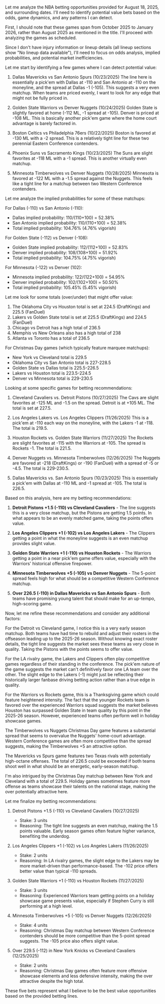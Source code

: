 Let me analyze the NBA betting opportunities provided for August 18, 2025, and surrounding dates. I'll need to identify potential value bets based on the odds, game dynamics, and any patterns I can detect.

First, I should note that these games span from October 2025 to January 2026, rather than August 2025 as mentioned in the title. I'll proceed with analyzing the games as scheduled.

Since I don't have injury information or lineup details (all lineup sections show "No lineup data available"), I'll need to focus on odds analysis, implied probabilities, and potential market inefficiencies.

Let me start by identifying a few games where I can detect potential value:

1. Dallas Mavericks vs San Antonio Spurs (10/23/2025)
The line here is essentially a pick'em with Dallas at -110 and San Antonio at -110 on the moneyline, and the spread at Dallas -1 (-105). This suggests a very even matchup. When teams are priced evenly, I want to look for any edge that might not be fully priced in.

2. Golden State Warriors vs Denver Nuggets (10/24/2025)
Golden State is slightly favored at home (-112 ML, -1 spread at -105). Denver is priced at -108 ML. This is basically another pick'em game where the home court advantage is barely factored in.

3. Boston Celtics vs Philadelphia 76ers (10/22/2025)
Boston is favored at -130 ML with a -2 spread. This is a relatively tight line for these two perennial Eastern Conference contenders.

4. Phoenix Suns vs Sacramento Kings (10/23/2025)
The Suns are slight favorites at -118 ML with a -1 spread. This is another virtually even matchup.

5. Minnesota Timberwolves vs Denver Nuggets (10/28/2025)
Minnesota is favored at -122 ML with a -1.5 spread against the Nuggets. This feels like a tight line for a matchup between two Western Conference contenders.

Let me analyze the implied probabilities for some of these matchups:

For Dallas (-110) vs San Antonio (-110):
- Dallas implied probability: 110/(110+100) = 52.38%
- San Antonio implied probability: 110/(110+100) = 52.38%
- Total implied probability: 104.76% (4.76% vigorish)

For Golden State (-112) vs Denver (-108):
- Golden State implied probability: 112/(112+100) = 52.83%
- Denver implied probability: 108/(108+100) = 51.92%
- Total implied probability: 104.75% (4.75% vigorish)

For Minnesota (-122) vs Denver (102):
- Minnesota implied probability: 122/(122+100) = 54.95%
- Denver implied probability: 102/(102+100) = 50.50%
- Total implied probability: 105.45% (5.45% vigorish)

Let me look for some totals (over/under) that might offer value:

1. The Oklahoma City vs Houston total is set at 224.5 (DraftKings) and 225.5 (FanDuel)
2. Lakers vs Golden State total is set at 225.5 (DraftKings) and 224.5 (FanDuel)
3. Chicago vs Detroit has a high total of 236.5
4. Memphis vs New Orleans also has a high total of 238
5. Atlanta vs Toronto has a total of 236.5

For Christmas Day games (which typically feature marquee matchups):
- New York vs Cleveland total is 229.5
- Oklahoma City vs San Antonio total is 227-228.5
- Golden State vs Dallas total is 225.5-226.5
- Lakers vs Houston total is 223.5-224.5
- Denver vs Minnesota total is 229-230.5

Looking at some specific games for betting recommendations:

1. Cleveland Cavaliers vs. Detroit Pistons (10/27/2025)
   The Cavs are slight favorites at -125 ML and -1.5 on the spread. Detroit is at +105 ML. The total is set at 227.5.

2. Los Angeles Lakers vs. Los Angeles Clippers (11/26/2025)
   This is a pick'em at -110 each way on the moneyline, with the Lakers -1 at -118. The total is 219.5.

3. Houston Rockets vs. Golden State Warriors (11/27/2025)
   The Rockets are slight favorites at -115 with the Warriors at -105. The spread is Rockets -1. The total is 221.5.

4. Denver Nuggets vs. Minnesota Timberwolves (12/26/2025)
   The Nuggets are favored at -218 (DraftKings) or -190 (FanDuel) with a spread of -5 or -4.5. The total is 229-230.5.

5. Dallas Mavericks vs. San Antonio Spurs (10/23/2025)
   This is essentially a pick'em with Dallas at -110 ML and -1 spread at -105. The total is 226.5.

Based on this analysis, here are my betting recommendations:

1. **Detroit Pistons +1.5 (-110) vs Cleveland Cavaliers** - The line suggests this is a very close matchup, but the Pistons are getting 1.5 points. In what appears to be an evenly matched game, taking the points offers value.

2. **Los Angeles Clippers +1 (-102) vs Los Angeles Lakers** - The Clippers getting a point in what the moneyline suggests is an even matchup provides slight value.

3. **Golden State Warriors +1 (-110) vs Houston Rockets** - The Warriors getting a point in a near pick'em game offers value, especially with the Warriors' historical offensive firepower.

4. **Minnesota Timberwolves +5 (-105) vs Denver Nuggets** - The 5-point spread feels high for what should be a competitive Western Conference matchup.

5. **Over 226.5 (-110) in Dallas Mavericks vs San Antonio Spurs** - Both teams have promising young talent that should make for an up-tempo, high-scoring game.

Now, let me refine these recommendations and consider any additional factors:

For the Detroit vs Cleveland game, I notice this is a very early season matchup. Both teams have had time to rebuild and adjust their rosters in the offseason leading up to the 2025-26 season. Without knowing exact roster details, the tight line suggests the market sees these teams as very close in quality. Taking the Pistons with the points seems to offer value.

For the LA rivalry game, the Lakers and Clippers often play competitive games regardless of their standing in the conference. The pick'em nature of the game suggests the market can't definitively favor one LA team over the other. The slight edge to the Lakers (-1) might just be reflecting their historically larger fanbase driving betting action rather than a true edge in quality.

For the Warriors vs Rockets game, this is a Thanksgiving game which could feature heightened intensity. The fact that the younger Rockets team is favored over the experienced Warriors squad suggests the market believes Houston has surpassed Golden State in team quality by this point in the 2025-26 season. However, experienced teams often perform well in holiday showcase games.

The Timberwolves vs Nuggets Christmas Day game features a substantial spread that seems to overvalue the Nuggets' home-court advantage. Western Conference games are often more competitive than the spread suggests, making the Timberwolves +5 an attractive option.

The Mavericks vs Spurs game features two Texas rivals with potentially high-octane offenses. The total of 226.5 could be exceeded if both teams shoot well in what should be an energetic, early-season matchup.

I'm also intrigued by the Christmas Day matchup between New York and Cleveland with a total of 229.5. Holiday games sometimes feature more offense as teams showcase their talents on the national stage, making the over potentially attractive here.

Let me finalize my betting recommendations:

1. Detroit Pistons +1.5 (-110) vs Cleveland Cavaliers (10/27/2025)
   - Stake: 3 units
   - Reasoning: The tight line suggests an even matchup, making the 1.5 points valuable. Early season games often feature higher variance, benefiting the underdog.

2. Los Angeles Clippers +1 (-102) vs Los Angeles Lakers (11/26/2025)
   - Stake: 2 units
   - Reasoning: In LA rivalry games, the slight edge to the Lakers may be more market-driven than performance-based. The -102 price offers better value than typical -110 spreads.

3. Golden State Warriors +1 (-110) vs Houston Rockets (11/27/2025)
   - Stake: 3 units
   - Reasoning: Experienced Warriors team getting points on a holiday showcase game presents value, especially if Stephen Curry is still performing at a high level.

4. Minnesota Timberwolves +5 (-105) vs Denver Nuggets (12/26/2025)
   - Stake: 4 units
   - Reasoning: Christmas Day matchup between Western Conference contenders should be more competitive than the 5-point spread suggests. The -105 price also offers slight value.

5. Over 229.5 (-112) in New York Knicks vs Cleveland Cavaliers (12/25/2025)
   - Stake: 2 units
   - Reasoning: Christmas Day games often feature more offensive showcase elements and less defensive intensity, making the over attractive despite the high total.

These five bets represent what I believe to be the best value opportunities based on the provided betting lines.